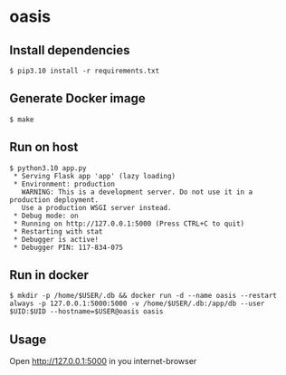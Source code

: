 # oasis

## Install dependencies
```console
$ pip3.10 install -r requirements.txt
```

## Generate Docker image
```console
$ make
```


## Run on host
```console
$ python3.10 app.py 
 * Serving Flask app 'app' (lazy loading)
 * Environment: production
   WARNING: This is a development server. Do not use it in a production deployment.
   Use a production WSGI server instead.
 * Debug mode: on
 * Running on http://127.0.0.1:5000 (Press CTRL+C to quit)
 * Restarting with stat
 * Debugger is active!
 * Debugger PIN: 117-834-075
```


## Run in docker
```console
$ mkdir -p /home/$USER/.db && docker run -d --name oasis --restart always -p 127.0.0.1:5000:5000 -v /home/$USER/.db:/app/db --user $UID:$UID --hostname=$USER@oasis oasis
```


## Usage
Open http://127.0.0.1:5000 in you internet-browser
